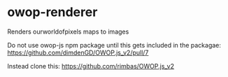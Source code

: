 # owop-renderer
Renders ourworldofpixels maps to images


Do not use owop-js npm package until this gets included in the packagae: https://github.com/dimdenGD/OWOP.js_v2/pull/7


Instead clone this: https://github.com/rimbas/OWOP.js_v2
